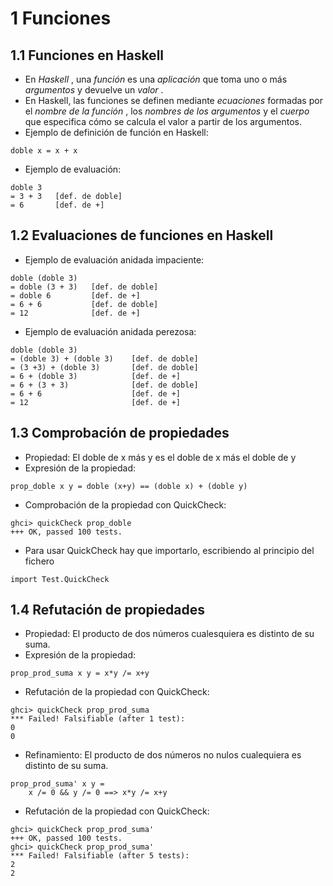 # 1 Funciones

## 1.1 Funciones en Haskell

* En  *Haskell* , una *función* es una *aplicación* que toma uno o más *argumentos* y devuelve un  *valor* .
* En Haskell, las funciones se definen mediante *ecuaciones* formadas por el  *nombre de la función* , los *nombres de los argumentos* y el *cuerpo* que especifica cómo se calcula el valor a partir de los argumentos.
* Ejemplo de definición de función en Haskell:

```
doble x = x + x
```

* Ejemplo de evaluación:

```
doble 3 
= 3 + 3   [def. de doble] 
= 6       [def. de +] 
```

## 1.2 Evaluaciones de funciones en Haskell

* Ejemplo de evaluación anidada impaciente:

```
doble (doble 3)  
= doble (3 + 3)   [def. de doble]  
= doble 6         [def. de +]    
= 6 + 6           [def. de doble]  
= 12              [def. de +]
```

* Ejemplo de evaluación anidada perezosa:

```
doble (doble 3) 
= (doble 3) + (doble 3)    [def. de doble] 
= (3 +3) + (doble 3)       [def. de doble] 
= 6 + (doble 3)            [def. de +] 
= 6 + (3 + 3)              [def. de doble] 
= 6 + 6                    [def. de +] 
= 12                       [def. de +]
```

## 1.3 Comprobación de propiedades

* Propiedad: El doble de x más y es el doble de x más el doble de y
* Expresión de la propiedad:

```
prop_doble x y = doble (x+y) == (doble x) + (doble y)  
```

* Comprobación de la propiedad con QuickCheck:

```
ghci> quickCheck prop_doble
+++ OK, passed 100 tests.
```

* Para usar QuickCheck hay que importarlo, escribiendo al principio del fichero

```
import Test.QuickCheck
```

## 1.4 Refutación de propiedades

* Propiedad: El producto de dos números cualesquiera es distinto de su suma.
* Expresión de la propiedad:

```
prop_prod_suma x y = x*y /= x+y
```

* Refutación de la propiedad con QuickCheck:

```
ghci> quickCheck prop_prod_suma
*** Failed! Falsifiable (after 1 test):
0
0
```

* Refinamiento: El producto de dos números no nulos cualequiera es distinto de su suma.

```
prop_prod_suma' x y = 
    x /= 0 && y /= 0 ==> x*y /= x+y
```

* Refutación de la propiedad con QuickCheck:

```
ghci> quickCheck prop_prod_suma'
+++ OK, passed 100 tests.
ghci> quickCheck prop_prod_suma'
*** Failed! Falsifiable (after 5 tests):  
2
2
```

